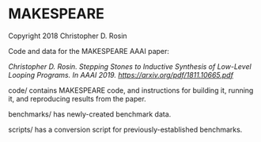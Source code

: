 # MAKESPEARE

Copyright 2018 Christopher D. Rosin

Code and data for the MAKESPEARE AAAI paper:

*Christopher D. Rosin.  Stepping Stones to Inductive Synthesis of Low-Level Looping Programs.  In AAAI 2019.  <https://arxiv.org/pdf/1811.10665.pdf>*

code/ contains MAKESPEARE code, and instructions for building it, running it, and reproducing results from the paper.

benchmarks/ has newly-created benchmark data.

scripts/ has a conversion script for previously-established benchmarks.
